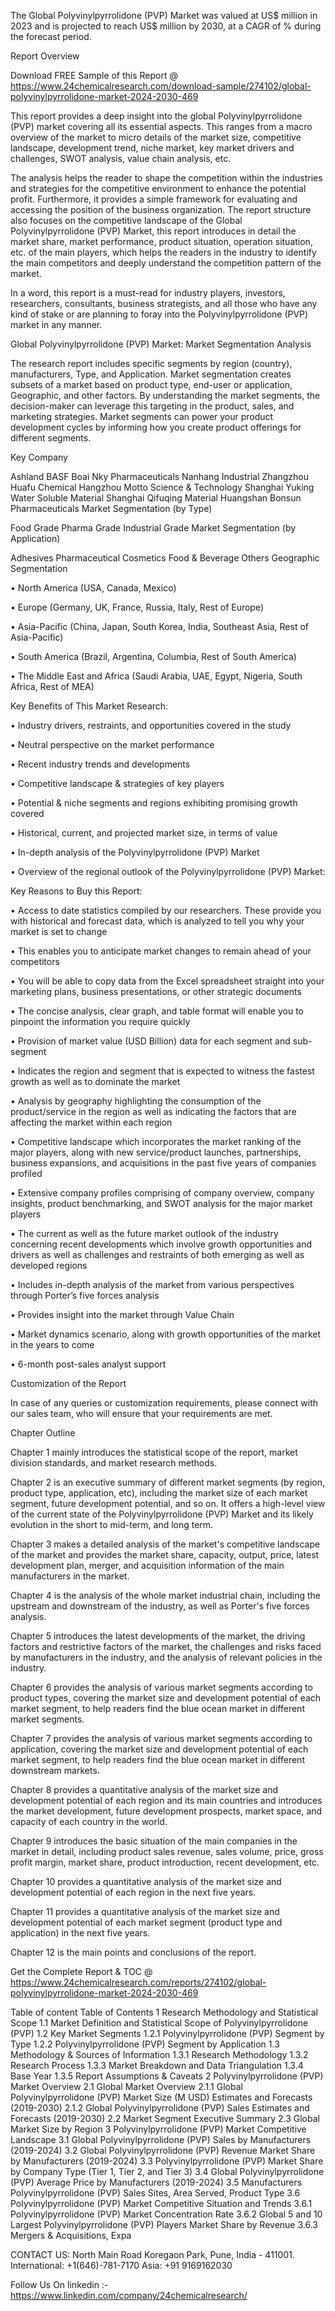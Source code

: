 The Global Polyvinylpyrrolidone (PVP) Market was valued at US$ million in 2023 and is projected to reach US$ million by 2030, at a CAGR of % during the forecast period.

Report Overview

Download FREE Sample of this Report @ https://www.24chemicalresearch.com/download-sample/274102/global-polyvinylpyrrolidone-market-2024-2030-469

This report provides a deep insight into the global Polyvinylpyrrolidone (PVP) market covering all its essential aspects. This ranges from a macro overview of the market to micro details of the market size, competitive landscape, development trend, niche market, key market drivers and challenges, SWOT analysis, value chain analysis, etc.

The analysis helps the reader to shape the competition within the industries and strategies for the competitive environment to enhance the potential profit. Furthermore, it provides a simple framework for evaluating and accessing the position of the business organization. The report structure also focuses on the competitive landscape of the Global Polyvinylpyrrolidone (PVP) Market, this report introduces in detail the market share, market performance, product situation, operation situation, etc. of the main players, which helps the readers in the industry to identify the main competitors and deeply understand the competition pattern of the market.

In a word, this report is a must-read for industry players, investors, researchers, consultants, business strategists, and all those who have any kind of stake or are planning to foray into the Polyvinylpyrrolidone (PVP) market in any manner.

Global Polyvinylpyrrolidone (PVP) Market: Market Segmentation Analysis

The research report includes specific segments by region (country), manufacturers, Type, and Application. Market segmentation creates subsets of a market based on product type, end-user or application, Geographic, and other factors. By understanding the market segments, the decision-maker can leverage this targeting in the product, sales, and marketing strategies. Market segments can power your product development cycles by informing how you create product offerings for different segments.

Key Company

Ashland
BASF
Boai Nky Pharmaceuticals
Nanhang Industrial
Zhangzhou Huafu Chemical
Hangzhou Motto Science & Technology
Shanghai Yuking Water Soluble Material
Shanghai Qifuqing Material
Huangshan Bonsun Pharmaceuticals
Market Segmentation (by Type)

Food Grade
Pharma Grade
Industrial Grade
Market Segmentation (by Application)

Adhesives
Pharmaceutical
Cosmetics
Food & Beverage
Others
Geographic Segmentation

• North America (USA, Canada, Mexico)

• Europe (Germany, UK, France, Russia, Italy, Rest of Europe)

• Asia-Pacific (China, Japan, South Korea, India, Southeast Asia, Rest of Asia-Pacific)

• South America (Brazil, Argentina, Columbia, Rest of South America)

• The Middle East and Africa (Saudi Arabia, UAE, Egypt, Nigeria, South Africa, Rest of MEA)

Key Benefits of This Market Research:

• Industry drivers, restraints, and opportunities covered in the study

• Neutral perspective on the market performance

• Recent industry trends and developments

• Competitive landscape & strategies of key players

• Potential & niche segments and regions exhibiting promising growth covered

• Historical, current, and projected market size, in terms of value

• In-depth analysis of the Polyvinylpyrrolidone (PVP) Market

• Overview of the regional outlook of the Polyvinylpyrrolidone (PVP) Market:

Key Reasons to Buy this Report:

• Access to date statistics compiled by our researchers. These provide you with historical and forecast data, which is analyzed to tell you why your market is set to change

• This enables you to anticipate market changes to remain ahead of your competitors

• You will be able to copy data from the Excel spreadsheet straight into your marketing plans, business presentations, or other strategic documents

• The concise analysis, clear graph, and table format will enable you to pinpoint the information you require quickly

• Provision of market value (USD Billion) data for each segment and sub-segment

• Indicates the region and segment that is expected to witness the fastest growth as well as to dominate the market

• Analysis by geography highlighting the consumption of the product/service in the region as well as indicating the factors that are affecting the market within each region

• Competitive landscape which incorporates the market ranking of the major players, along with new service/product launches, partnerships, business expansions, and acquisitions in the past five years of companies profiled

• Extensive company profiles comprising of company overview, company insights, product benchmarking, and SWOT analysis for the major market players

• The current as well as the future market outlook of the industry concerning recent developments which involve growth opportunities and drivers as well as challenges and restraints of both emerging as well as developed regions

• Includes in-depth analysis of the market from various perspectives through Porter’s five forces analysis

• Provides insight into the market through Value Chain

• Market dynamics scenario, along with growth opportunities of the market in the years to come

• 6-month post-sales analyst support

Customization of the Report

In case of any queries or customization requirements, please connect with our sales team, who will ensure that your requirements are met.

Chapter Outline

Chapter 1 mainly introduces the statistical scope of the report, market division standards, and market research methods.

Chapter 2 is an executive summary of different market segments (by region, product type, application, etc), including the market size of each market segment, future development potential, and so on. It offers a high-level view of the current state of the Polyvinylpyrrolidone (PVP) Market and its likely evolution in the short to mid-term, and long term.

Chapter 3 makes a detailed analysis of the market's competitive landscape of the market and provides the market share, capacity, output, price, latest development plan, merger, and acquisition information of the main manufacturers in the market.

Chapter 4 is the analysis of the whole market industrial chain, including the upstream and downstream of the industry, as well as Porter's five forces analysis.

Chapter 5 introduces the latest developments of the market, the driving factors and restrictive factors of the market, the challenges and risks faced by manufacturers in the industry, and the analysis of relevant policies in the industry.

Chapter 6 provides the analysis of various market segments according to product types, covering the market size and development potential of each market segment, to help readers find the blue ocean market in different market segments.

Chapter 7 provides the analysis of various market segments according to application, covering the market size and development potential of each market segment, to help readers find the blue ocean market in different downstream markets.

Chapter 8 provides a quantitative analysis of the market size and development potential of each region and its main countries and introduces the market development, future development prospects, market space, and capacity of each country in the world.

Chapter 9 introduces the basic situation of the main companies in the market in detail, including product sales revenue, sales volume, price, gross profit margin, market share, product introduction, recent development, etc.

Chapter 10 provides a quantitative analysis of the market size and development potential of each region in the next five years.

Chapter 11 provides a quantitative analysis of the market size and development potential of each market segment (product type and application) in the next five years.

Chapter 12 is the main points and conclusions of the report.

Get the Complete Report & TOC @ https://www.24chemicalresearch.com/reports/274102/global-polyvinylpyrrolidone-market-2024-2030-469

Table of content
Table of Contents
1 Research Methodology and Statistical Scope
1.1 Market Definition and Statistical Scope of Polyvinylpyrrolidone (PVP)
1.2 Key Market Segments
1.2.1 Polyvinylpyrrolidone (PVP) Segment by Type
1.2.2 Polyvinylpyrrolidone (PVP) Segment by Application
1.3 Methodology & Sources of Information
1.3.1 Research Methodology
1.3.2 Research Process
1.3.3 Market Breakdown and Data Triangulation
1.3.4 Base Year
1.3.5 Report Assumptions & Caveats
2 Polyvinylpyrrolidone (PVP) Market Overview
2.1 Global Market Overview
2.1.1 Global Polyvinylpyrrolidone (PVP) Market Size (M USD) Estimates and Forecasts (2019-2030)
2.1.2 Global Polyvinylpyrrolidone (PVP) Sales Estimates and Forecasts (2019-2030)
2.2 Market Segment Executive Summary
2.3 Global Market Size by Region
3 Polyvinylpyrrolidone (PVP) Market Competitive Landscape
3.1 Global Polyvinylpyrrolidone (PVP) Sales by Manufacturers (2019-2024)
3.2 Global Polyvinylpyrrolidone (PVP) Revenue Market Share by Manufacturers (2019-2024)
3.3 Polyvinylpyrrolidone (PVP) Market Share by Company Type (Tier 1, Tier 2, and Tier 3)
3.4 Global Polyvinylpyrrolidone (PVP) Average Price by Manufacturers (2019-2024)
3.5 Manufacturers Polyvinylpyrrolidone (PVP) Sales Sites, Area Served, Product Type
3.6 Polyvinylpyrrolidone (PVP) Market Competitive Situation and Trends
3.6.1 Polyvinylpyrrolidone (PVP) Market Concentration Rate
3.6.2 Global 5 and 10 Largest Polyvinylpyrrolidone (PVP) Players Market Share by Revenue
3.6.3 Mergers & Acquisitions, Expa

CONTACT US:
North Main Road Koregaon Park, Pune, India - 411001.
International: +1(646)-781-7170
Asia: +91 9169162030

Follow Us On linkedin :- https://www.linkedin.com/company/24chemicalresearch/
